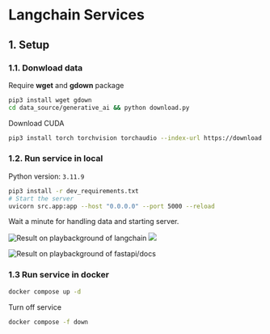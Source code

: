 # Langchain Services

## 1. Setup

### 1.1. Donwload data

Require **wget** and **gdown** package

```bash
pip3 install wget gdown
cd data_source/generative_ai && python download.py

```

Download CUDA

```bash
pip3 install torch torchvision torchaudio --index-url https://download.pytorch.org/whl/cu118
```

### 1.2. Run service in local

Python version: `3.11.9`

```bash
pip3 install -r dev_requirements.txt
# Start the server
uvicorn src.app:app --host "0.0.0.0" --port 5000 --reload
```

Wait a minute for handling data and starting server.

![Result on playbackground of langchain](assets/images/output_playground2.png)
![](assets/images/output_playground.png)

![Result on playbackground of fastapi/docs](assets/images/output_api_docs.png)

### 1.3 Run service in docker

```bash
docker compose up -d
```

Turn off service

```bash
docker compose -f down
```
